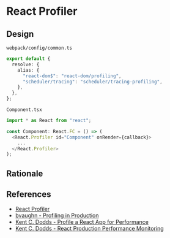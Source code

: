 # React Profiler

## Design

`webpack/config/common.ts`

```typescript
export default {
  resolve: {
    alias: {
      "react-dom$": "react-dom/profiling",
      "scheduler/tracing": "scheduler/tracing-profiling",
    },
  },
};
```

`Component.tsx`

```typescript jsx
import * as React from "react";

const Component: React.FC = () => (
  <React.Profiler id="Component" onRender={callback}>
    ...
  </React.Profiler>
);
```

## Rationale

## References

- [React Profiler](https://reactjs.org/docs/profiler.html)
- [bvaughn - Profiling in Production](https://gist.github.com/bvaughn/25e6233aeb1b4f0cdb8d8366e54a3977)
- [Kent C. Dodds - Profile a React App for Performance](https://kentcdodds.com/blog/profile-a-react-app-for-performance)
- [Kent C. Dodds - React Production Performance Monitoring](https://kentcdodds.com/blog/react-production-performance-monitoring)

